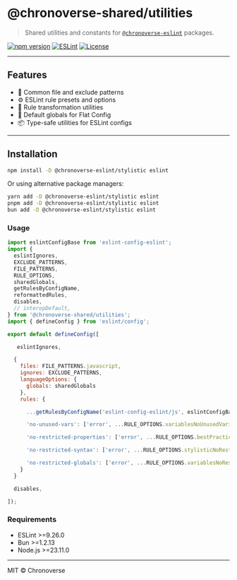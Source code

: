 # @chronoverse-shared/utilities

> Shared utilities and constants for [`@chronoverse-eslint`](https://github.com/gratisvictory/chronoverse-eslint) packages.

[![npm version](https://img.shields.io/npm/v/@chronoverse-eslint/shared.svg)](https://www.npmjs.com/package/@chronoverse-eslint/shared)
[![ESLint](https://img.shields.io/badge/ESLint-v9.26.0-4B32C3.svg)](https://eslint.org)
[![License](https://img.shields.io/badge/license-MIT-4B32C3.svg)](LICENSE)

---

## Features

- 📁 Common file and exclude patterns
- ⚙️ ESLint rule presets and options
- 🔧 Rule transformation utilities
- 🤝 Default globals for Flat Config
- 📦 Type-safe utilities for ESLint configs

---

## Installation

```bash
npm install -D @chronoverse-eslint/stylistic eslint
```

Or using alternative package managers:

```bash
yarn add -D @chronoverse-eslint/stylistic eslint
pnpm add -D @chronoverse-eslint/stylistic eslint
bun add -D @chronoverse-eslint/stylistic eslint
```

### Usage

```javascript
import eslintConfigBase from 'eslint-config-eslint';
import {
  eslintIgnores,
  EXCLUDE_PATTERNS,
  FILE_PATTERNS,
  RULE_OPTIONS,
  sharedGlobals,
  getRulesByConfigName,
  reformattedRules,
  disables,
  // interopDefault,
} from '@chronoverse-shared/utilities';
import { defineConfig } from 'eslint/config';

export default defineConfig([

   eslintIgnores,

  {
    files: FILE_PATTERNS.javascript,
    ignores: EXCLUDE_PATTERNS,
    languageOptions: {
      globals: sharedGlobals
    },
    rules: {

      ...getRulesByConfigName('eslint-config-eslint/js', eslintConfigBase),

      'no-unused-vars': ['error', ...RULE_OPTIONS.variablesNoUnusedVariables],

      'no-restricted-properties': ['error', ...RULE_OPTIONS.bestPracticesNoRestrictedProperties],

      'no-restricted-syntax': ['error', ...RULE_OPTIONS.stylisticNoRestrictedSyntax],

      'no-restricted-globals': ['error', ...RULE_OPTIONS.variablesNoRestrictedGlobals],
    }
  }

  disables,

]);
```

### Requirements

- ESLint >=9.26.0
- Bun >=1.2.13
- Node.js >=23.11.0

---

MIT © Chronoverse
